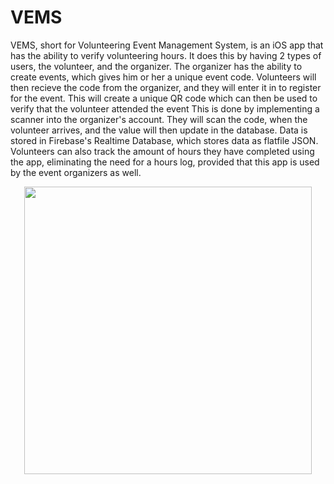# VEMS
VEMS, short for Volunteering Event Management System, is an iOS app that has the ability to verify volunteering hours.
It does this by having 2 types of users, the volunteer, and the organizer. The organizer has the ability to create events, 
which gives him or her a unique event code. Volunteers will then recieve the code from the organizer, and they will enter it in
to register for the event. This will create a unique QR code which can then be used to verify that the volunteer attended the event
This is done by implementing a scanner into the organizer's account. They will scan the code, when the volunteer arrives, and the value will then update in the database.
Data is stored in Firebase's Realtime Database, which stores data as flatfile JSON. Volunteers can also track the amount of hours they have completed using the app, eliminating the need for a hours log, provided that this app is used by the event organizers as well.
<p align="center">
  <img width="460" height="460" src="https://i.imgur.com/RepjUK0.png">
</p>
